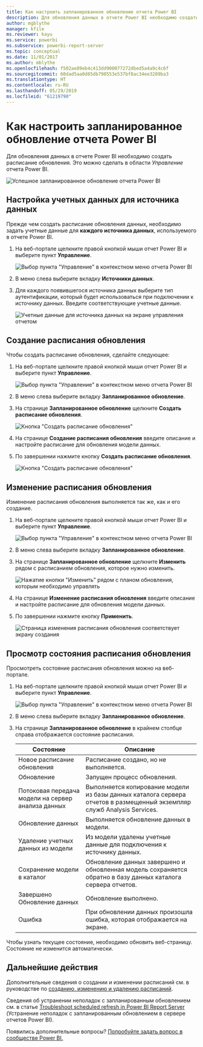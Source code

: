 ```yaml
---
title: Как настроить запланированное обновление отчета Power BI
description: Для обновления данных в отчете Power BI необходимо создать расписание обновления.
author: mgblythe
manager: kfile
ms.reviewer: kayu
ms.service: powerbi
ms.subservice: powerbi-report-server
ms.topic: conceptual
ms.date: 11/01/2017
ms.author: mblythe
ms.openlocfilehash: f502ae89eb4c413dd900077272dbed5a4a9c4c6f
ms.sourcegitcommit: 60dad5aa0d85db790553e537bf8ac34ee3289ba3
ms.translationtype: HT
ms.contentlocale: ru-RU
ms.lasthandoff: 05/29/2019
ms.locfileid: "61219790"
---
```

# <a name="how-to-configure-power-bi-report-scheduled-refresh"></a>Как настроить запланированное обновление отчета Power BI
Для обновления данных в отчете Power BI необходимо создать расписание обновления. Это можно сделать в области *Управление* отчета Power BI.

![Успешное запланированное обновление отчета Power BI](media/configure-scheduled-refresh/scheduled-refresh-success.png)

## <a name="configure-data-source-credentials"></a>Настройка учетных данных для источника данных
Прежде чем создать расписание обновления данных, необходимо задать учетные данные для **каждого источника данных**, используемого в отчете Power BI.

1. На веб-портале щелкните правой кнопкой мыши отчет Power BI и выберите пункт **Управление**.
   
    ![Выбор пункта "Управление" в контекстном меню отчета Power BI](media/configure-scheduled-refresh/manage-power-bi-report.png)
2. В меню слева выберите вкладку **Источники данных**.
3. Для каждого появившегося источника данных выберите тип аутентификации, который будет использоваться при подключении к источнику данных. Введите соответствующие учетные данные.
   
    ![Учетные данные для источника данных на экране управления отчетом](media/configure-scheduled-refresh/data-source-credentials.png)

## <a name="creating-a-schedule-refresh-plan"></a>Создание расписания обновления
Чтобы создать расписание обновления, сделайте следующее:

1. На веб-портале щелкните правой кнопкой мыши отчет Power BI и выберите пункт **Управление**.
   
    ![Выбор пункта "Управление" в контекстном меню отчета Power BI](media/configure-scheduled-refresh/manage-power-bi-report.png)
2. В меню слева выберите вкладку **Запланированное обновление**.
3. На странице **Запланированное обновление** щелкните **Создать расписание обновления**.
   
    ![Кнопка "Создать расписание обновления"](media/configure-scheduled-refresh/new-scheduled-refresh-plan.png)
4. На странице **Создание расписания обновления** введите описание и настройте расписание для обновления модели данных.
5. По завершении нажмите кнопку **Создать расписание обновления**.
   
    ![Кнопка "Создать расписание обновления"](media/configure-scheduled-refresh/create-scheduled-refresh-plan.png)

## <a name="modifying-a-schedule-refresh-plan"></a>Изменение расписания обновления
Изменение расписания обновления выполняется так же, как и его создание.

1. На веб-портале щелкните правой кнопкой мыши отчет Power BI и выберите пункт **Управление**.
   
    ![Выбор пункта "Управление" в контекстном меню отчета Power BI](media/configure-scheduled-refresh/manage-power-bi-report.png)
2. В меню слева выберите вкладку **Запланированное обновление**.
3. На странице **Запланированное обновление** щелкните **Изменить** рядом с расписанием обновления, которое нужно изменить.
   
    ![Нажатие кнопки "Изменить" рядом с планом обновления, которым необходимо управлять](media/configure-scheduled-refresh/edit-scheduled-refresh-plan.png)
4. На странице **Изменение расписания обновления** введите описание и настройте расписание для обновления модели данных.
5. По завершении нажмите кнопку **Применить**.
   
    ![Страница изменения расписания обновления соответствует экрану создания](media/configure-scheduled-refresh/edit-scheduled-refresh-plan-page.png)

## <a name="viewing-the-status-of-schedule-refresh-plan"></a>Просмотр состояния расписания обновления
Просмотреть состояние расписания обновления можно на веб-портале.

1. На веб-портале щелкните правой кнопкой мыши отчет Power BI и выберите пункт **Управление**.
   
    ![Выбор пункта "Управление" в контекстном меню отчета Power BI](media/configure-scheduled-refresh/manage-power-bi-report.png)
2. В меню слева выберите вкладку **Запланированное обновление**.
3. На странице **Запланированное обновление** в крайнем столбце справа отображается состояние расписания.
   
   | **Состояние** | **Описание** |
   | --- | --- |
   | Новое расписание обновления |Расписание создано, но не выполняется. |
   | Обновление |Запущен процесс обновления. |
   | Потоковая передача модели на сервер анализа данных |Выполняется копирование модели из базы данных каталога сервера отчетов в размещенный экземпляр служб Analysis Services. |
   | Обновление данных |Выполняется обновление данных в модели. |
   | Удаление учетных данных из модели |Из модели удалены учетные данные для подключения к источнику данных. |
   | Сохранение модели в каталог |Обновление данных завершено и обновленная модель сохраняется обратно в базу данных каталога сервера отчетов. |
   | Завершено Обновление данных |Обновление выполнено. |
   | Ошибка |При обновлении данных произошла ошибка, которая отображается на экране. |

Чтобы узнать текущее состояние, необходимо обновить веб-страницу. Состояние не изменится автоматически.

## <a name="next-steps"></a>Дальнейшие действия
Дополнительные сведения о создании и изменении расписаний см. в руководстве по [созданию, изменению и удалению расписаний](https://docs.microsoft.com/sql/reporting-services/subscriptions/create-modify-and-delete-schedules).

Сведения об устранении неполадок с запланированным обновлением см. в статье [Troubleshoot scheduled refresh in Power BI Report Server](scheduled-refresh-troubleshoot.md) (Устранение неполадок с запланированным обновлением в сервере отчетов Power BI).

Появились дополнительные вопросы? [Попробуйте задать вопрос в сообществе Power BI.](https://community.powerbi.com/)

